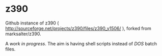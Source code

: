 z390
====

Github instance of z390 ( http://sourceforge.net/projects/z390/files/z390_v1506/ ), forked from marksalter/z390.

A _work in progress_. The aim is having shell scripts instead of _DOS_ batch files.